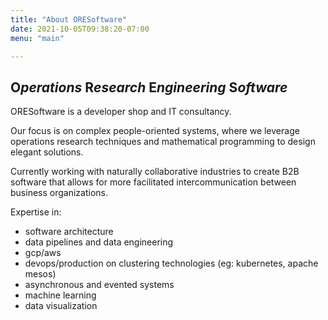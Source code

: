 ```yaml
---
title: "About ORESoftware"
date: 2021-10-05T09:38:20-07:00
menu: "main"

---
```


## **O***perations*   **R***esearch*   **E***ngineering*   **S***oftware*


ORESoftware is a developer shop and IT consultancy. 

Our focus is on complex people-oriented systems, where we leverage operations research techniques and mathematical programming to design elegant solutions.

Currently working with naturally collaborative industries to create B2B software that allows for more facilitated intercommunication between business organizations.

Expertise in:

* software architecture
* data pipelines and data engineering
* gcp/aws
* devops/production on clustering technologies (eg: kubernetes, apache mesos)
* asynchronous and evented systems
* machine learning
* data visualization
